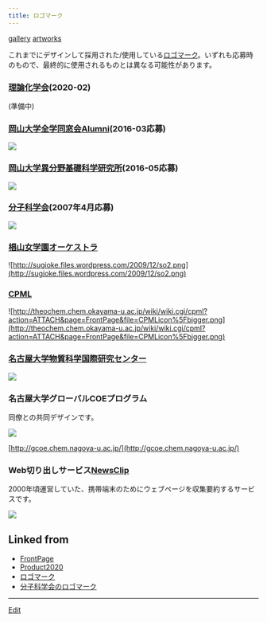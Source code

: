 ```yaml
---
title: ロゴマーク
---
```

[gallery](/gallery) [artworks](/artworks)

これまでにデザインして採用された/使用している[ロゴマーク](/ロゴマーク)。いずれも応募時のもので、最終的に使用されるものとは異なる可能性があります。


### [理論化学会](https://www.rkk-web.jp)(2020-02)

(準備中)
<!--![](http://theochem.chem.okayama-u.ac.jp/vitroid/ロゴマーク/OU-Alumni1-solo.png)-->


### [岡山大学全学同窓会Alumni](http://www.cc.okayama-u.ac.jp/~dousou/alumni/)(2016-03応募)

![](http://theochem.chem.okayama-u.ac.jp/vitroid/ロゴマーク/OU-Alumni1-solo.png)


### [岡山大学異分野基礎科学研究所](http://www.riis.okayama-u.ac.jp)(2016-05応募)

![](http://theochem.chem.okayama-u.ac.jp/vitroid/ロゴマーク/riis.png)


### [分子科学会](http://molsci.jp)(2007年4月応募)

![](http://theochem.chem.okayama-u.ac.jp/vitroid/ロゴマーク/molsci.png)


### [椙山女学園オーケストラ](http://sugioke.wordpress.com/)

![http://sugioke.files.wordpress.com/2009/12/so2.png](http://sugioke.files.wordpress.com/2009/12/so2.png)


### [CPML](/CPML)

![http://theochem.chem.okayama-u.ac.jp/wiki/wiki.cgi/cpml?action=ATTACH&page=FrontPage&file=CPMLicon%5Fbigger.png](http://theochem.chem.okayama-u.ac.jp/wiki/wiki.cgi/cpml?action=ATTACH&page=FrontPage&file=CPMLicon%5Fbigger.png)


### [名古屋大学物質科学国際研究センター](http://www.rcms.nagoya-u.ac.jp)

![](http://theochem.chem.okayama-u.ac.jp/vitroid/ロゴマーク/rcms171.gif)


### 名古屋大学グローバルCOEプログラム

同僚との共同デザインです。

![](http://theochem.chem.okayama-u.ac.jp/vitroid/ロゴマーク/gcoe.jpg)

[http://gcoe.chem.nagoya-u.ac.jp/](http://gcoe.chem.nagoya-u.ac.jp/)


### Web切り出しサービス[NewsClip](/NewsClip)

2000年頃運営していた、携帯端末のためにウェブページを収集要約するサービスです。

![](http://theochem.chem.okayama-u.ac.jp/vitroid/ロゴマーク/newsclip-original-180px.png)


## Linked from

* [FrontPage](/FrontPage)
* [Product2020](/Product2020)
* [ロゴマーク](/ロゴマーク)
* [分子科学会のロゴマーク](/分子科学会のロゴマーク)


----

[Edit](https://github.com/vitroid/vitroid.github.io/edit/master/MD/ロゴマーク.md)

